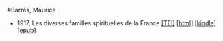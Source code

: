 #Barrès, Maurice

* 1917, Les diverses familles spirituelles de la France  <a class="file tei" href="https://hurlus.github.io/tei/barres1917_familles.xml">[TEI]</a>  <a class="file html" href="https://hurlus.github.io/barres/barres1917_familles.html">[html]</a>  <a class="file mobi" href="https://hurlus.github.io/barres/barres1917_familles.mobi">[kindle]</a>  <a class="file epub" href="https://hurlus.github.io/barres/barres1917_familles.epub">[epub]</a> 
